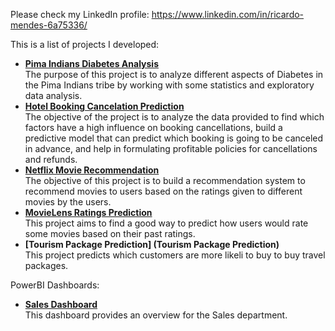 Please check my LinkedIn profile: https://www.linkedin.com/in/ricardo-mendes-6a75336/

This is a list of projects I developed:
* <b>[Pima Indians Diabetes Analysis](Pima_Indians_Diabetes_Analysis)</b><br>The purpose of this project is to analyze different aspects of Diabetes in the Pima Indians tribe by working with some statistics and exploratory data analysis.
* <b>[Hotel Booking Cancelation Prediction](Hotel_Booking_Cancellation_Prediction)</b><br>The objective of the project is to analyze the data provided to find which factors have a high influence on booking cancellations, build a predictive model that can predict which booking is going to be canceled in advance, and help in formulating profitable policies for cancellations and refunds.
* <b>[Netflix Movie Recommendation](Netflix_Movie_Recommendation)</b><br>The objective of this project is to build a recommendation system to recommend movies to users based on the ratings given to different movies by the users.
* <b>[MovieLens Ratings Prediction](MovieLens_Ratings_Prediction)</b><br>This project aims to find a good way to predict how users would rate some movies based on their past ratings.
* <b> [Tourism Package Prediction] (Tourism Package Prediction)</b><br>This project predicts which customers are more likeli to buy to buy travel packages.

PowerBI Dashboards:
* <b>[Sales Dashboard](PowerBI/Sales%20Dashboard)</b><br>This dashboard provides an overview for the Sales department.